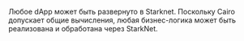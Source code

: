 Любое dApp может быть развернуто в Starknet. Поскольку Cairo допускает общие вычисления, любая бизнес-логика может быть реализована и обработана через StarkNet.